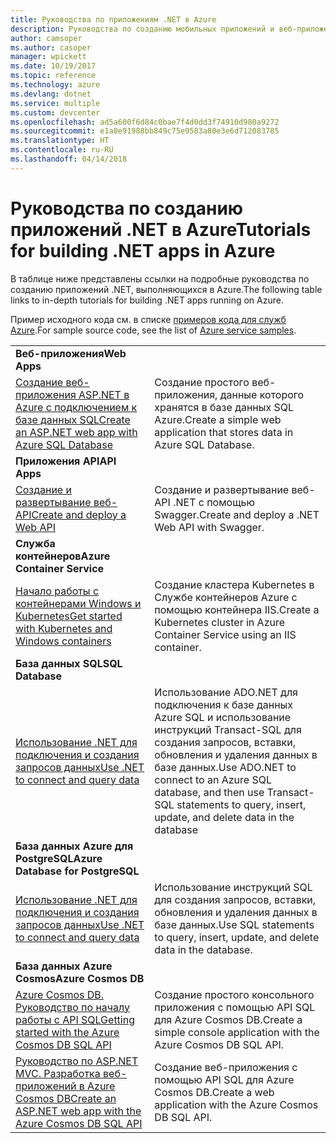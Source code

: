 ```yaml
---
title: Руководства по приложениям .NET в Azure
description: Руководства по созданию мобильных приложений и веб-приложений .NET и добавлению в них функций с помощью служб Azure.
author: camsoper
ms.author: casoper
manager: wpickett
ms.date: 10/19/2017
ms.topic: reference
ms.technology: azure
ms.devlang: dotnet
ms.service: multiple
ms.custom: devcenter
ms.openlocfilehash: ad5a600f6d84c0bae7f4d0dd3f74910d980a9272
ms.sourcegitcommit: e1a0e91988bb849c75e9583a80e3e6d712083785
ms.translationtype: HT
ms.contentlocale: ru-RU
ms.lasthandoff: 04/14/2018
---
```

# <a name="tutorials-for-building-net-apps-in-azure"></a><span data-ttu-id="24031-103">Руководства по созданию приложений .NET в Azure</span><span class="sxs-lookup"><span data-stu-id="24031-103">Tutorials for building .NET apps in Azure</span></span>

<span data-ttu-id="24031-104">В таблице ниже представлены ссылки на подробные руководства по созданию приложений .NET, выполняющихся в Azure.</span><span class="sxs-lookup"><span data-stu-id="24031-104">The following table links to in-depth tutorials for building .NET apps running on Azure.</span></span>

<span data-ttu-id="24031-105">Пример исходного кода см. в списке [примеров кода для служб Azure](https://azure.microsoft.com/resources/samples/?platform=dotnet).</span><span class="sxs-lookup"><span data-stu-id="24031-105">For sample source code, see the list of [Azure service samples](https://azure.microsoft.com/resources/samples/?platform=dotnet).</span></span>

| | |
|---|---|
| <span data-ttu-id="24031-106">**Веб-приложения**</span><span class="sxs-lookup"><span data-stu-id="24031-106">**Web Apps**</span></span>||
| <span data-ttu-id="24031-107">[Создание веб-приложения ASP.NET в Azure с подключением к базе данных SQL][1]</span><span class="sxs-lookup"><span data-stu-id="24031-107">[Create an ASP.NET web app with Azure SQL Database][1]</span></span> | <span data-ttu-id="24031-108">Создание простого веб-приложения, данные которого хранятся в базе данных SQL Azure.</span><span class="sxs-lookup"><span data-stu-id="24031-108">Create a simple web application that stores data in Azure SQL Database.</span></span> | 
| <span data-ttu-id="24031-109">**Приложения API**</span><span class="sxs-lookup"><span data-stu-id="24031-109">**API Apps**</span></span>||
| <span data-ttu-id="24031-110">[Создание и развертывание веб-API][3]</span><span class="sxs-lookup"><span data-stu-id="24031-110">[Create and deploy a Web API][3]</span></span> | <span data-ttu-id="24031-111">Создание и развертывание веб-API .NET с помощью Swagger.</span><span class="sxs-lookup"><span data-stu-id="24031-111">Create and deploy a .NET Web API with Swagger.</span></span> | 
| <span data-ttu-id="24031-112">**Служба контейнеров**</span><span class="sxs-lookup"><span data-stu-id="24031-112">**Azure Container Service**</span></span> ||
| <span data-ttu-id="24031-113">[Начало работы с контейнерами Windows и Kubernetes][4]</span><span class="sxs-lookup"><span data-stu-id="24031-113">[Get started with Kubernetes and Windows containers][4]</span></span> | <span data-ttu-id="24031-114">Создание кластера Kubernetes в Службе контейнеров Azure с помощью контейнера IIS.</span><span class="sxs-lookup"><span data-stu-id="24031-114">Create a Kubernetes cluster in Azure Container Service using an IIS container.</span></span>
| <span data-ttu-id="24031-115">**База данных SQL**</span><span class="sxs-lookup"><span data-stu-id="24031-115">**SQL Database**</span></span> ||
| <span data-ttu-id="24031-116">[Использование .NET для подключения и создания запросов данных][5]</span><span class="sxs-lookup"><span data-stu-id="24031-116">[Use .NET to connect and query data][5]</span></span> | <span data-ttu-id="24031-117">Использование ADO.NET для подключения к базе данных Azure SQL и использование инструкций Transact-SQL для создания запросов, вставки, обновления и удаления данных в базе данных.</span><span class="sxs-lookup"><span data-stu-id="24031-117">Use ADO.NET to connect to an Azure SQL database, and then use Transact-SQL statements to query, insert, update, and delete data in the database</span></span> | 
| <span data-ttu-id="24031-118">**База данных Azure для PostgreSQL**</span><span class="sxs-lookup"><span data-stu-id="24031-118">**Azure Database for PostgreSQL**</span></span> ||
| <span data-ttu-id="24031-119">[Использование .NET для подключения и создания запросов данных][6]</span><span class="sxs-lookup"><span data-stu-id="24031-119">[Use .NET to connect and query data][6]</span></span> | <span data-ttu-id="24031-120">Использование инструкций SQL для создания запросов, вставки, обновления и удаления данных в базе данных.</span><span class="sxs-lookup"><span data-stu-id="24031-120">Use SQL statements to query, insert, update, and delete data in the database.</span></span> | 
| <span data-ttu-id="24031-121">**База данных Azure Cosmos**</span><span class="sxs-lookup"><span data-stu-id="24031-121">**Azure Cosmos DB**</span></span> ||
| <span data-ttu-id="24031-122">[Azure Cosmos DB. Руководство по началу работы с API SQL][7]</span><span class="sxs-lookup"><span data-stu-id="24031-122">[Getting started with the Azure Cosmos DB SQL API][7]</span></span> | <span data-ttu-id="24031-123">Создание простого консольного приложения с помощью API SQL для Azure Cosmos DB.</span><span class="sxs-lookup"><span data-stu-id="24031-123">Create a simple console application with the Azure Cosmos DB SQL API.</span></span> | 
| <span data-ttu-id="24031-124">[Руководство по ASP.NET MVC. Разработка веб-приложений в Azure Cosmos DB][8]</span><span class="sxs-lookup"><span data-stu-id="24031-124">[Create an ASP.NET web app with the Azure Cosmos DB SQL API][8]</span></span> | <span data-ttu-id="24031-125">Создание веб-приложения с помощью API SQL для Azure Cosmos DB.</span><span class="sxs-lookup"><span data-stu-id="24031-125">Create a web application with the Azure Cosmos DB SQL API.</span></span> | 

[1]: /azure/app-service-web/app-service-web-tutorial-dotnet-sqldatabase
[2]: /azure/cosmos-db/sql-api-dotnet-application
[3]: /azure/app-service-api/app-service-api-dotnet-get-started
[4]: /azure/container-service/container-service-kubernetes-windows-walkthrough
[5]: /azure/sql-database/sql-database-connect-query-dotnet
[6]: /azure/postgresql/connect-csharp
[7]: /azure/cosmos-db/sql-api-get-started
[8]: /azure/cosmos-db/sql-api-dotnet-application

